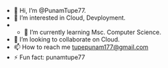 - 👋 Hi, I’m @PunamTupe77.
- 👀 I’m interested in Cloud, Devployment.
- - 🌱 I’m currently learning Msc. Computer Science.
- 💞️ I’m looking to collaborate on Cloud.
- 📫 How to reach me tupepunam177@gmail.com
- ⚡ Fun fact: punamtupe77

<!---
PunamTupe77/PunamTupe77 is a ✨ special ✨ repository because its `README.md` (this file) appears on your GitHub profile.
You can click the Preview link to take a look at your changes.
--->
